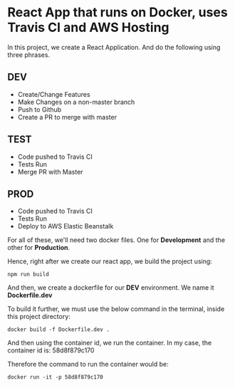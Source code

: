 # React App that runs on Docker, uses Travis CI and AWS Hosting

In this project, we create a React Application. And do the following using three phrases.

## DEV

- Create/Change Features
- Make Changes on a non-master branch
- Push to Github
- Create a PR to merge with master

## TEST

- Code pushed to Travis CI
- Tests Run
- Merge PR with Master

## PROD

- Code pushed to Travis CI
- Tests Run
- Deploy to AWS Elastic Beanstalk

For all of these, we'll need two docker files. One for **Development** and the other for **Production**.

Hence, right after we create our react app, we build the project using:

`npm run build`

And then, we create a dockerfile for our **DEV** environment. We name it **Dockerfile.dev**

To build it further, we must use the below command in the terminal, inside this project directory:

`docker build -f Dockerfile.dev .`

And then using the container id, we run the container. In my case, the container id is: 58d8f879c170

Therefore the command to run the container would be:

`docker run -it -p 58d8f879c170`

